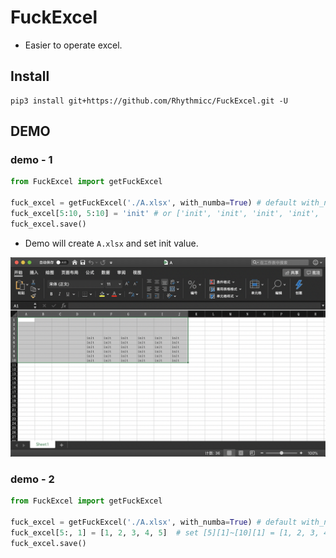 # FuckExcel

- Easier to operate excel.

## Install

```shell
pip3 install git+https://github.com/Rhythmicc/FuckExcel.git -U
```

## DEMO
### demo - 1

```python
from FuckExcel import getFuckExcel

fuck_excel = getFuckExcel('./A.xlsx', with_numba=True) # default with_numba is False
fuck_excel[5:10, 5:10] = 'init' # or ['init', 'init', 'init', 'init', 'init']
fuck_excel.save()
```

- Demo will create `A.xlsx` and set init value.

![demo](demo.png)

### demo - 2

```python
from FuckExcel import getFuckExcel

fuck_excel = getFuckExcel('./A.xlsx', with_numba=True) # default with_numba is False
fuck_excel[5:, 1] = [1, 2, 3, 4, 5]  # set [5][1]~[10][1] = [1, 2, 3, 4, 5]
fuck_excel.save()
```

